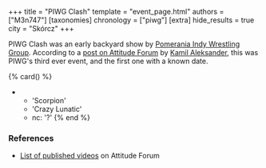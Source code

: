 +++
title = "PIWG Clash"
template = "event_page.html"
authors = ["M3n747"]
[taxonomies]
chronology = ["piwg"]
[extra]
hide_results = true
city = "Skórcz"
+++

PIWG Clash was an early backyard show by [Pomerania Indy Wrestling Group](@/o/piwg.md). According to a [post on Attitude Forum][atti-lista] by [Kamil Aleksander](@/w/kamil-aleksander.md), this was PIWG's third ever event, and the first one with a known date.

{% card() %}
- - 'Scorpion'
  - 'Crazy Lunatic'
  - nc: '?'
{% end %}

### References

* [List of published videos][atti-lista] on Attitude Forum

[atti-lista]:https://forum.wrestling.pl/topic/11267-piwg-wydane-filmiki-2008-08-03/
